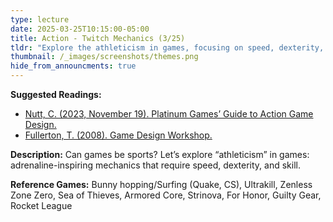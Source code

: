 ```yaml
---
type: lecture
date: 2025-03-25T10:15:00-05:00
title: Action - Twitch Mechanics (3/25)
tldr: "Explore the athleticism in games, focusing on speed, dexterity, and skill-driven mechanics."
thumbnail: /_images/screenshots/themes.png
hide_from_announcments: true
---
```

**Suggested Readings:**
- [Nutt, C. (2023, November 19). Platinum Games’ Guide to Action Game Design.](https://www.gamedeveloper.com/design/platinum-games-guide-to-action-game-design)
- [Fullerton, T. (2008). Game Design Workshop.](https://doi.org/10.1201/b13172)

**Description:**
Can games be sports? Let’s explore “athleticism” in games: adrenaline-inspiring mechanics that require speed, dexterity, and skill.

**Reference Games:**
Bunny hopping/Surfing (Quake, CS), Ultrakill, Zenless Zone Zero, Sea of Thieves, Armored Core, Strinova, For Honor, Guilty Gear, Rocket League
